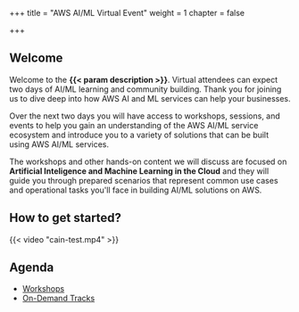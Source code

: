 +++
title = "AWS AI/ML Virtual Event"
weight = 1
chapter = false

+++

## Welcome

Welcome to the **{{< param description >}}**. Virtual attendees can expect two days of AI/ML learning and community building. Thank you for joining us to dive deep into how AWS AI and ML services can help your businesses. 

Over the next two days you will have access to workshops, sessions, and events to help you gain an understanding of the AWS AI/ML service ecosystem and introduce you to a variety of solutions that can be built using AWS AI/ML services.

The workshops and other hands-on content we will discuss are focused on **Artificial Inteligence and Machine Learning in the Cloud** and they will guide you through prepared scenarios that represent common use cases and operational tasks you'll face in building AI/ML solutions on AWS. 

## How to get started?

{{< video "cain-test.mp4" >}}

## Agenda
 
  - [Workshops](/agenda/#workshops) 
  - [On-Demand Tracks](/agenda/#on-demand-tracks)

